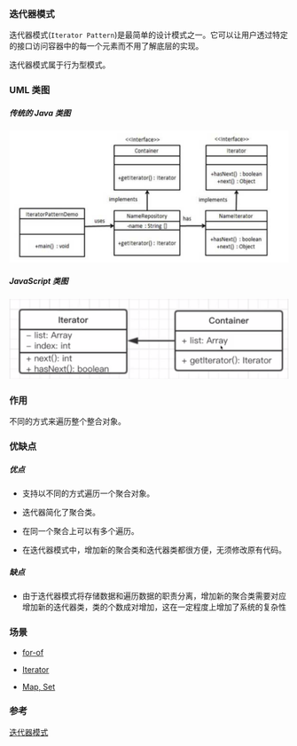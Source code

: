 ### 迭代器模式

迭代器模式(`Iterator Pattern`)是最简单的设计模式之一。它可以让用户透过特定的接口访问容器中的每一个元素而不用了解底层的实现。

迭代器模式属于行为型模式。


### UML 类图

##### 传统的 Java 类图

![iterator-pattern.png](./images/iterator-pattern.png)

##### JavaScript 类图

![js-iterator-pattern.png](./images/js-iterator-pattern.png)

### 作用

不同的方式来遍历整个整合对象。

### 优缺点

##### 优点

- 支持以不同的方式遍历一个聚合对象。 

- 迭代器简化了聚合类。 

- 在同一个聚合上可以有多个遍历。

- 在迭代器模式中，增加新的聚合类和迭代器类都很方便，无须修改原有代码。

##### 缺点

- 由于迭代器模式将存储数据和遍历数据的职责分离，增加新的聚合类需要对应增加新的迭代器类，类的个数成对增加，这在一定程度上增加了系统的复杂性

### 场景

- [for-of](https://developer.mozilla.org/zh-CN/docs/Web/JavaScript/Reference/Statements/for...of)

- [Iterator](http://es6.ruanyifeng.com/#docs/iterator)

- [Map, Set](http://es6.ruanyifeng.com/#docs/set-map)

### 参考

[迭代器模式](https://zh.wikipedia.org/zh-cn/%E8%BF%AD%E4%BB%A3%E5%99%A8%E6%A8%A1%E5%BC%8F)
